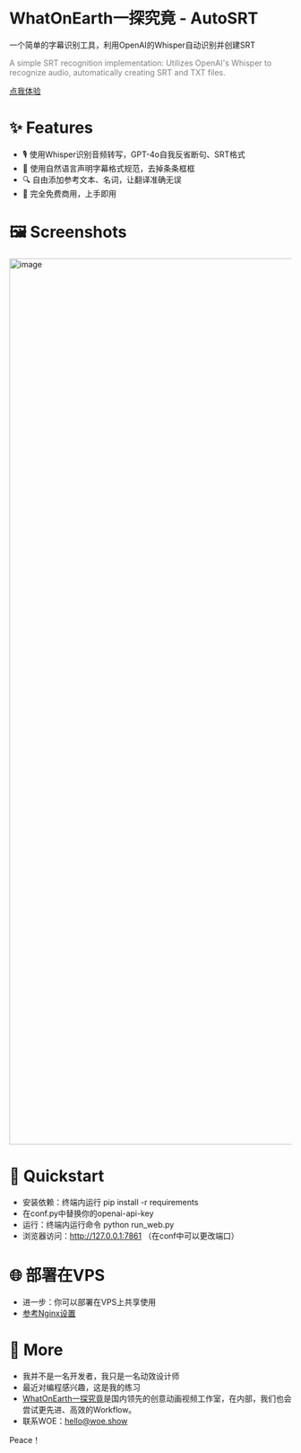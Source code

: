 # **WhatOnEarth一探究竟 - AutoSRT**

一个简单的字幕识别工具，利用OpenAI的Whisper自动识别并创建SRT

<span style="color: gray;">A simple SRT recognition implementation: Utilizes OpenAI's Whisper to recognize audio, automatically creating SRT and TXT files.</span>

[点我体验](https://ai.woe.show/srt/)

# ✨ Features
- 🎙️ 使用Whisper识别音频转写，GPT-4o自我反省断句、SRT格式
- 📝 使用自然语言声明字幕格式规范，去掉条条框框
- 🔍 自由添加参考文本、名词，让翻译准确无误
- 💯 完全免费商用，上手即用

# 🖼️ Screenshots
<img width="1580" alt="image" src="https://github.com/user-attachments/assets/c40e20f8-02cf-43e2-af81-19dea419a1fc">


# 🚀 Quickstart
- 安装依赖：终端内运行 pip install -r requirements
- 在conf.py中替换你的openai-api-key
- 运行：终端内运行命令 python run_web.py
- 浏览器访问：http://127.0.0.1:7861 （在conf中可以更改端口）

# 🌐 部署在VPS
- 进一步：你可以部署在VPS上共享使用
- [参考Nginx设置](https://github.com/billzhuang6569/AutoSRT/blob/main/nginx_sample)


# 📌 More
- 我并不是一名开发者，我只是一名动效设计师
- 最近对编程感兴趣，这是我的练习
- [WhatOnEarth一探究竟](https://www.woe.show)是国内领先的创意动画视频工作室，在内部，我们也会尝试更先进、高效的Workflow。
- 联系WOE：hello@woe.show

Peace！

